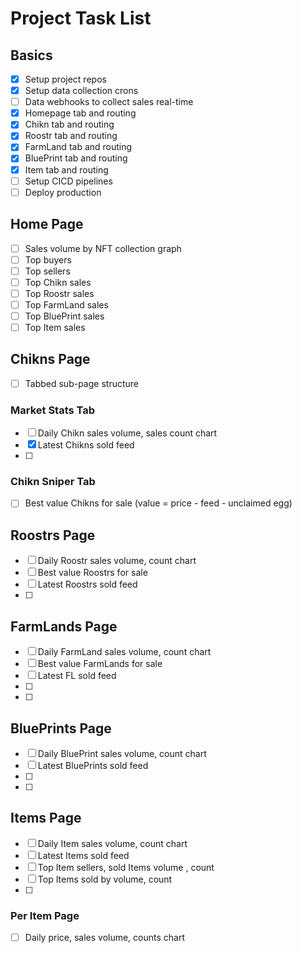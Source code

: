 # Project Task List

## Basics

- [x] Setup project repos
- [x] Setup data collection crons
- [ ] Data webhooks to collect sales real-time
- [x] Homepage tab and routing
- [x] Chikn tab and routing
- [x] Roostr tab and routing
- [x] FarmLand tab and routing
- [x] BluePrint tab and routing
- [x] Item tab and routing
- [ ] Setup CICD pipelines
- [ ] Deploy production

## Home Page

- [ ] Sales volume by NFT collection graph
- [ ] Top buyers
- [ ] Top sellers
- [ ] Top Chikn sales
- [ ] Top Roostr sales
- [ ] Top FarmLand sales
- [ ] Top BluePrint sales
- [ ] Top Item sales

## Chikns Page

- [ ] Tabbed sub-page structure

### Market Stats Tab

- [ ] Daily Chikn sales volume, sales count chart
- [x] Latest Chikns sold feed
- [ ]

### Chikn Sniper Tab

- [ ] Best value Chikns for sale (value = price - feed - unclaimed egg)

## Roostrs Page

- [ ] Daily Roostr sales volume, count chart
- [ ] Best value Roostrs for sale
- [ ] Latest Roostrs sold feed
- [ ]

## FarmLands Page

- [ ] Daily FarmLand sales volume, count chart
- [ ] Best value FarmLands for sale
- [ ] Latest FL sold feed
- [ ]
- [ ]

## BluePrints Page

- [ ] Daily BluePrint sales volume, count chart
- [ ] Latest BluePrints sold feed
- [ ]
- [ ]

## Items Page

- [ ] Daily Item sales volume, count chart
- [ ] Latest Items sold feed
- [ ] Top Item sellers, sold Items volume , count
- [ ] Top Items sold by volume, count
- [ ]

### Per Item Page

- [ ] Daily price, sales volume, counts chart
